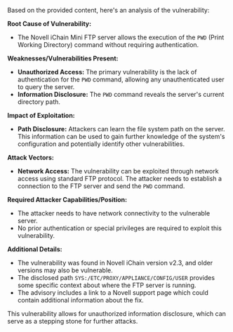 Based on the provided content, here's an analysis of the vulnerability:

**Root Cause of Vulnerability:**

*   The Novell iChain Mini FTP server allows the execution of the `PWD` (Print Working Directory) command without requiring authentication.

**Weaknesses/Vulnerabilities Present:**

*   **Unauthorized Access:** The primary vulnerability is the lack of authentication for the `PWD` command, allowing any unauthenticated user to query the server.
*  **Information Disclosure:**  The `PWD` command reveals the server's current directory path.

**Impact of Exploitation:**

*   **Path Disclosure:** Attackers can learn the file system path on the server. This information can be used to gain further knowledge of the system's configuration and potentially identify other vulnerabilities.

**Attack Vectors:**

*   **Network Access:** The vulnerability can be exploited through network access using standard FTP protocol. The attacker needs to establish a connection to the FTP server and send the `PWD` command.

**Required Attacker Capabilities/Position:**

*   The attacker needs to have network connectivity to the vulnerable server.
*   No prior authentication or special privileges are required to exploit this vulnerability.

**Additional Details:**

*   The vulnerability was found in Novell iChain version v2.3, and older versions may also be vulnerable.
*  The disclosed path `SYS:/ETC/PROXY/APPLIANCE/CONFIG/USER` provides some specific context about where the FTP server is running.
*   The advisory includes a link to a Novell support page which could contain additional information about the fix.

This vulnerability allows for unauthorized information disclosure, which can serve as a stepping stone for further attacks.